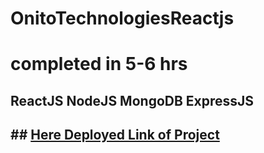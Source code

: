 # OnitoTechnologiesReactjs
# completed in 5-6 hrs
## ReactJS NodeJS MongoDB ExpressJS
## ## **[Here Deployed Link of Project](https://onitotechnologiesreactjs-production.up.railway.app/)**
